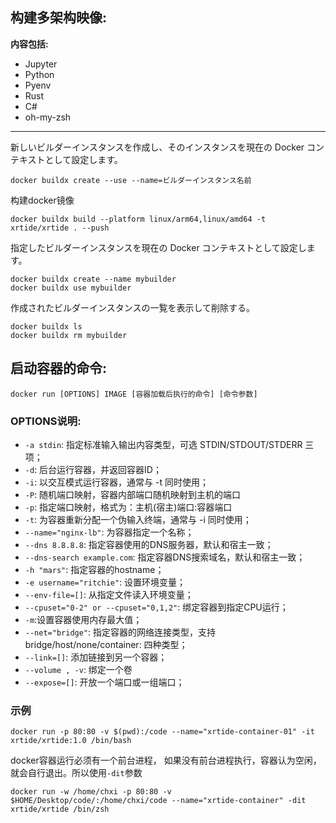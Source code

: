 ## __构建多架构映像:__
__内容包括:__
- Jupyter
- Python
- Pyenv
- Rust
- C#
- oh-my-zsh
---
新しいビルダーインスタンスを作成し、そのインスタンスを現在の Docker コンテキストとして設定します。
```shell
docker buildx create --use --name=ビルダーインスタンス名前
```
构建docker镜像
```shell
docker buildx build --platform linux/arm64,linux/amd64 -t xrtide/xrtide . --push
```
指定したビルダーインスタンスを現在の Docker コンテキストとして設定します。
```shell
docker buildx create --name mybuilder
docker buildx use mybuilder
```
作成されたビルダーインスタンスの一覧を表示して削除する。
```shell
docker buildx ls
docker buildx rm mybuilder
```

## __启动容器的命令:__
```shell
docker run [OPTIONS] IMAGE [容器加载后执行的命令] [命令参数]
```
### OPTIONS说明:

* `-a stdin`: 指定标准输入输出内容类型，可选 STDIN/STDOUT/STDERR 三项；
* `-d`: 后台运行容器，并返回容器ID；
* `-i`: 以交互模式运行容器，通常与 -t 同时使用；
* `-P`: 随机端口映射，容器内部端口随机映射到主机的端口
* `-p`: 指定端口映射，格式为：主机(宿主)端口:容器端口
* `-t`: 为容器重新分配一个伪输入终端，通常与 -i 同时使用；
* `--name="nginx-lb"`: 为容器指定一个名称；
* `--dns 8.8.8.8`: 指定容器使用的DNS服务器，默认和宿主一致；
* `--dns-search example.com`: 指定容器DNS搜索域名，默认和宿主一致；
* `-h "mars"`: 指定容器的hostname；
* `-e username="ritchie"`: 设置环境变量；
* `--env-file=[]`: 从指定文件读入环境变量；
* `--cpuset="0-2" or --cpuset="0,1,2"`: 绑定容器到指定CPU运行；
* `-m`:设置容器使用内存最大值；
* `--net="bridge"`: 指定容器的网络连接类型，支持 bridge/host/none/container: 四种类型；
* `--link=[]`: 添加链接到另一个容器；
* `--volume , -v`: 绑定一个卷
* `--expose=[]`: 开放一个端口或一组端口；

### 示例
```shell
docker run -p 80:80 -v $(pwd):/code --name="xrtide-container-01" -it xrtide/xrtide:1.0 /bin/bash
```
docker容器运行必须有一个前台进程， 如果没有前台进程执行，容器认为空闲，就会自行退出。所以使用`-dit`参数
```shell
docker run -w /home/chxi -p 80:80 -v $HOME/Desktop/code/:/home/chxi/code --name="xrtide-container" -dit xrtide/xrtide /bin/zsh
```
